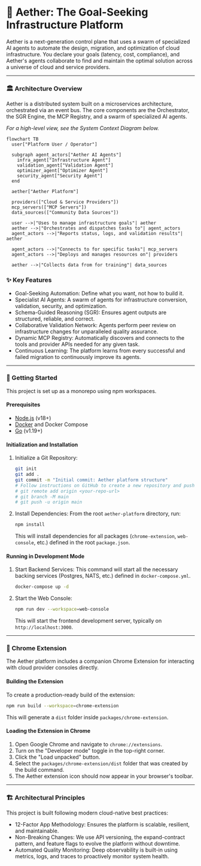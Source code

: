 # 🚀 Aether: The Goal-Seeking Infrastructure Platform

Aether is a next-generation control plane that uses a swarm of specialized AI agents to automate the design, migration, and optimization of cloud infrastructure. You declare your goals (latency, cost, compliance), and Aether's agents collaborate to find and maintain the optimal solution across a universe of cloud and service providers.

---

### 🏛️ Architecture Overview

Aether is a distributed system built on a microservices architecture, orchestrated via an event bus. The core components are the Orchestrator, the SGR Engine, the MCP Registry, and a swarm of specialized AI agents.

*For a high-level view, see the System Context Diagram below.*

```mermaid
flowchart TB
  user["Platform User / Operator"]

  subgraph agent_actors["Aether AI Agents"]
    infra_agent["Infrastructure Agent"]
    validation_agent["Validation Agent"]
    optimizer_agent["Optimizer Agent"]
    security_agent["Security Agent"]
  end

  aether["Aether Platform"]

  providers(["Cloud & Service Providers"])
  mcp_servers(["MCP Servers"])
  data_sources(["Community Data Sources"])

  user -->|"Uses to manage infrastructure goals"| aether
  aether -->|"Orchestrates and dispatches tasks to"| agent_actors
  agent_actors -->|"Reports status, logs, and validation results"| aether

  agent_actors -->|"Connects to for specific tasks"| mcp_servers
  agent_actors -->|"Deploys and manages resources on"| providers

  aether -->|"Collects data from for training"| data_sources
```

### ✨ Key Features

-   Goal-Seeking Automation: Define what you want, not how to build it.
-   Specialist AI Agents: A swarm of agents for infrastructure conversion, validation, security, and optimization.
-   Schema-Guided Reasoning (SGR): Ensures agent outputs are structured, reliable, and correct.
-   Collaborative Validation Network: Agents perform peer review on infrastructure changes for unparalleled quality assurance.
-   Dynamic MCP Registry: Automatically discovers and connects to the tools and provider APIs needed for any given task.
-   Continuous Learning: The platform learns from every successful and failed migration to continuously improve its agents.

---

### 🚀 Getting Started

This project is set up as a monorepo using npm workspaces.

#### Prerequisites

-   [Node.js](https://nodejs.org/) (v18+)
-   [Docker](https://www.docker.com/) and Docker Compose
-   [Go](https://go.dev/) (v1.19+)

#### Initialization and Installation

1.  Initialize a Git Repository:
    ```bash
    git init
    git add .
    git commit -m "Initial commit: Aether platform structure"
    # Follow instructions on GitHub to create a new repository and push
    # git remote add origin <your-repo-url>
    # git branch -M main
    # git push -u origin main
    ```

2.  Install Dependencies:
    From the root `aether-platform` directory, run:
    ```bash
    npm install
    ```
    This will install dependencies for all packages (`chrome-extension`, `web-console`, etc.) defined in the root `package.json`.

#### Running in Development Mode

1.  Start Backend Services:
    This command will start all the necessary backing services (Postgres, NATS, etc.) defined in `docker-compose.yml`.
    ```bash
    docker-compose up -d
    ```

2.  Start the Web Console:
    ```bash
    npm run dev --workspace=web-console
    ```
    This will start the frontend development server, typically on `http://localhost:3000`.

---

### 🧩 Chrome Extension

The Aether platform includes a companion Chrome Extension for interacting with cloud provider consoles directly.

#### Building the Extension

To create a production-ready build of the extension:
```bash
npm run build --workspace=chrome-extension
```
This will generate a `dist` folder inside `packages/chrome-extension`.

#### Loading the Extension in Chrome

1.  Open Google Chrome and navigate to `chrome://extensions`.
2.  Turn on the "Developer mode" toggle in the top-right corner.
3.  Click the "Load unpacked" button.
4.  Select the `packages/chrome-extension/dist` folder that was created by the build command.
5.  The Aether extension icon should now appear in your browser's toolbar.

---

### 🏗️ Architectural Principles

This project is built following modern cloud-native best practices:

-   12-Factor App Methodology: Ensures the platform is scalable, resilient, and maintainable.
-   Non-Breaking Changes: We use API versioning, the expand-contract pattern, and feature flags to evolve the platform without downtime.
-   Automated Quality Monitoring: Deep observability is built-in using metrics, logs, and traces to proactively monitor system health.
